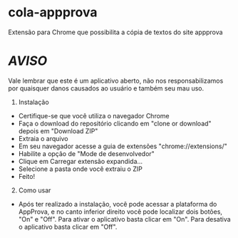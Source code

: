 # cola-appprova
Extensão para Chrome que possibilita a cópia de textos do site appprova

# *AVISO*
Vale lembrar que este é um aplicativo aberto, não nos responsabilizamos por quaisquer danos causados ao usuário e também seu mau uso.


1. Instalação
- Certifique-se que você utiliza o navegador Chrome
- Faça o download do repositório clicando em "clone or download" depois em "Download ZIP"
- Extraia o arquivo
- Em seu navegador acesse a guia de extensões "chrome://extensions/"
- Habilite a opção de "Mode de desenvolvedor"
- Clique em Carregar extensão expandida...
- Selecione a pasta onde você extraiu o ZIP
- Feito!


2. Como usar
- Após ter realizado a instalação, você pode acessar a plataforma do AppProva, 
e no canto inferior direito você pode localizar dois botões, "On" e "Off".
Para ativar o aplicativo basta clicar em "On".
Para desativa o aplicativo basta clicar em "Off".
